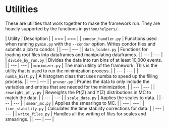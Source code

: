 # Utilities

These are utilities that work together to make the framework run. They are heavily supported by the functions in `python/helpers/`.

| Utility | Description |
| === | === |
| `condor_handler.py` | Functions used when running `pymin.py` with the `--condor` option. Writes condor files and submits a job to condor. |
| --- | --- |
| `data_loader.py` | Functions for loading root files into dataframes and manipulating dataframes. |
| --- | --- |
| `divide_by_run.py` | Divides the data into run bins of at least 10,000 events. |
| --- | --- |
| `minimizer.py` | The main utility of the framework. This is the utility that is used to run the minimization process. |
| --- | --- |
| `numba_hist.py` | A histogram class that uses numba to speed up the filling process. |
| --- | --- |
| `pruner.py` | Prunes the data to only include the variables and entries that are needed for the minimization. |
| --- | --- |
| `reweight_pt_y.py` | Reweights the Pt(Z) and Y(Z) distributions in MC to match the data. |
| --- | --- |
| `scale_data.py` | Applies the scales to data. |
| --- | --- |
| `smear_mc.py` | Applies the smearings to MC. |
| --- | --- |
| `time_stability.py` | Calculates the time stability corrections for data. |
| --- | --- |
| `write_files.py` | Handles all the writing of files for scales and smearings. |
| --- | --- |

